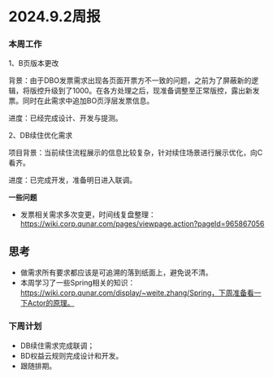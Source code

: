 # 2024.9.2周报

### 本周工作

1、B页版本更改

背景：由于DBO发票需求出现各页面开票方不一致的问题，之前为了屏蔽新的逻辑，将版控升级到了1000。在各方处理之后，现准备调整至正常版控，露出新发票。同时在此需求中追加BO页浮层发票信息。

进度：已经完成设计、开发与提测。

2、DB续住优化需求

项目背景：当前续住流程展示的信息比较复杂，针对续住场景进行展示优化，向C看齐。

进度：已完成开发，准备明日进入联调。

**一些问题**

* 发票相关需求多次变更，时间线复盘整理：https://wiki.corp.qunar.com/pages/viewpage.action?pageId=965867056

## 思考

* 做需求所有要求都应该是可追溯的落到纸面上，避免说不清。
* 本周学习了一些Spring相关的知识：https://wiki.corp.qunar.com/display/~weite.zhang/Spring，下周准备看一下Actor的原理。

### 下周计划

* DB续住需求完成联调；
* BD权益云规则完成设计和开发。
* 跟随排期。
